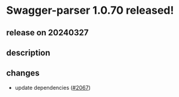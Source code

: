 # Swagger-parser 1.0.70 released!

## release on 20240327

## description

## changes

* update dependencies (<a class="issue-link js-issue-link" data-error-text="Failed to load title" data-id="2208742067" data-permission-text="Title is private" data-url="https://github.com/swagger-api/swagger-parser/issues/2067" data-hovercard-type="pull_request" data-hovercard-url="/swagger-api/swagger-parser/pull/2067/hovercard" href="https://github.com/swagger-api/swagger-parser/pull/2067">#2067</a>)

